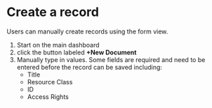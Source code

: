 # Create a record

Users can manually create records using the form view. 

1. Start on the main dashboard
2. click the button labeled **+New Document**
3. Manually type in values. Some fields are required and need to be entered before the record can be saved including:
	* Title
	* Resource Class
	* ID
	* Access Rights
